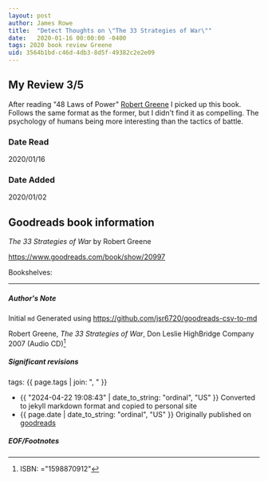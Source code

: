 ```yaml
---
layout: post
author: James Rowe
title:  "Detect Thoughts on \"The 33 Strategies of War\""
date:   2020-01-16 00:00:00 -0400
tags: 2020 book review Greene 
uid: 3564b1bd-c46d-4db3-8d5f-49382c2e2e09
---
```


<!-- highly dependent on how you personally use jekyll templates, and how you want this to show up -->
<!-- escape any jekyll keys with double brackets -->

## My Review 3/5

After reading "48 Laws of Power" [Robert Greene](https://www.goodreads.com/author/show/865) I picked up this book. Follows the same format as the former, but I didn't find it as compelling. The psychology of humans being more interesting than the tactics of battle.

### Date Read
2020/01/16

### Date Added
2020/01/02

## Goodreads book information

*The 33 Strategies of War* by Robert Greene

https://www.goodreads.com/book/show/20997

Bookshelves: 

---

##### Author's Note

Initial `md` Generated using https://github.com/jsr6720/goodreads-csv-to-md

Robert Greene, *The 33 Strategies of War*, Don Leslie HighBridge Company 2007 (Audio CD)[^1]

##### Significant revisions

tags: {{ page.tags | join: ", " }} <!-- todo move this somewhere -->

- {{ "2024-04-22 19:08:43" | date_to_string: "ordinal", "US" }} Converted to jekyll markdown format and copied to personal site
- {{ page.date | date_to_string: "ordinal", "US" }} Originally published on [goodreads](https://www.goodreads.com)

##### EOF/Footnotes

[^1]: ISBN: ="1598870912"